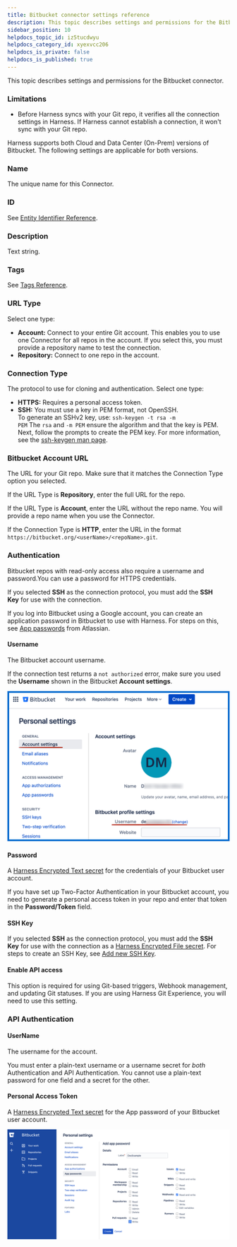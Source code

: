 ```yaml
---
title: Bitbucket connector settings reference
description: This topic describes settings and permissions for the Bitbucket connector.
sidebar_position: 10
helpdocs_topic_id: iz5tucdwyu
helpdocs_category_id: xyexvcc206
helpdocs_is_private: false
helpdocs_is_published: true
---
```


This topic describes settings and permissions for the Bitbucket connector.

### Limitations

* Before Harness syncs with your Git repo, it verifies all the connection settings in Harness. If Harness cannot establish a connection, it won't sync with your Git repo.

Harness supports both Cloud and Data Center (On-Prem) versions of Bitbucket. The following settings are applicable for both versions.

### Name

The unique name for this Connector.

### ID

See [Entity Identifier Reference](../../20_References/entity-identifier-reference.md).

### Description

Text string.

### Tags

See [Tags Reference](../../20_References/tags-reference.md).

### URL Type

Select one type:

* **Account:** Connect to your entire Git account. This enables you to use one Connector for all repos in the account. If you select this, you must provide a repository name to test the connection.
* **Repository:** Connect to one repo in the account.

### Connection Type

The protocol to use for cloning and authentication. Select one type:

* **HTTPS:** Requires a personal access token.
* **SSH:** You must use a key in PEM format, not OpenSSH.  
To generate an SSHv2 key, use: `ssh-keygen -t rsa -m PEM` The `rsa` and `-m PEM` ensure the algorithm and that the key is PEM. Next, follow the prompts to create the PEM key. For more information, see the [ssh-keygen man page](https://linux.die.net/man/1/ssh-keygen).

### Bitbucket Account URL

The URL for your Git repo. Make sure that it matches the Connection Type option you selected.

If the URL Type is **Repository**, enter the full URL for the repo.

If the URL Type is **Account**, enter the URL without the repo name. You will provide a repo name when you use the Connector.

If the Connection Type is **HTTP**, enter the URL in the format `https://bitbucket.org/<userName>/<repoName>.git`.

### Authentication

Bitbucket repos with read-only access also require a username and password.You can use a password for HTTPS credentials.

If you selected **SSH** as the connection protocol, you must add the **SSH Key** for use with the connection. 

If you log into Bitbucket using a Google account, you can create an application password in Bitbucket to use with Harness. For steps on this, see [App passwords](https://confluence.atlassian.com/bitbucket/app-passwords-828781300.html) from Atlassian.

#### Username

The Bitbucket account username.

If the connection test returns a `not authorized` error, make sure you used the **Username** shown in the Bitbucket **Account settings**.

![Bitbucket Personal settings screen, highlighting the Account settings page and the Username field.](./static/bitbucket-username-in-acct-settings.png)

#### Password

A [Harness Encrypted Text secret](../../6_Security/2-add-use-text-secrets.md) for the credentials of your Bitbucket user account.

If you have set up Two-Factor Authentication in your Bitbucket account, you need to generate a personal access token in your repo and enter that token in the **Password/Token** field.

#### SSH Key

If you selected **SSH** as the connection protocol, you must add the **SSH Key** for use with the connection as a [Harness Encrypted File secret](../../6_Security/3-add-file-secrets.md). For steps to create an SSH Key, see [Add new SSH Key](https://support.atlassian.com/bitbucket-cloud/docs/set-up-an-ssh-key/).

#### Enable API access

This option is required for using Git-based triggers, Webhook management, and updating Git statuses. If you are using Harness Git Experience, you will need to use this setting.

### API Authentication

#### UserName

The username for the account.

You must enter a plain-text username or a username secret for *both* Authentication and API Authentication. You cannot use a plain-text password for one field and a secret for the other.

#### Personal Access Token

A [Harness Encrypted Text secret](../../6_Security/2-add-use-text-secrets.md) for the App password of your Bitbucket user account.

![](./static/bitbucket-connector-settings-reference-05.png)